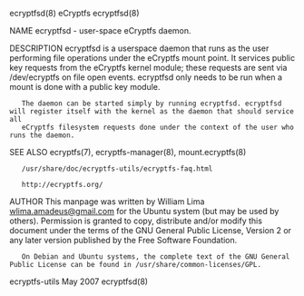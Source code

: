 ecryptfsd(8)                                                         eCryptfs                                                         ecryptfsd(8)

NAME
       ecryptfsd - user-space eCryptfs daemon.

DESCRIPTION
       ecryptfsd  is  a  userspace  daemon that runs as the user performing file operations under the eCryptfs mount point. It services public key
       requests from the eCryptfs kernel module; these requests are sent via /dev/ecryptfs on file open events. ecryptfsd only  needs  to  be  run
       when a mount is done with a public key module.

       The daemon can be started simply by running ecryptfsd. ecryptfsd will register itself with the kernel as the daemon that should service all
       eCryptfs filesystem requests done under the context of the user who runs the daemon.

SEE ALSO
       ecryptfs(7), ecryptfs-manager(8), mount.ecryptfs(8)

       /usr/share/doc/ecryptfs-utils/ecryptfs-faq.html

       http://ecryptfs.org/

AUTHOR
       This manpage was written by William Lima <wlima.amadeus@gmail.com> for the Ubuntu system (but  may  be  used  by  others).   Permission  is
       granted  to  copy, distribute and/or modify this document under the terms of the GNU General Public License, Version 2 or any later version
       published by the Free Software Foundation.

       On Debian and Ubuntu systems, the complete text of the GNU General Public License can be found in /usr/share/common-licenses/GPL.

ecryptfs-utils                                                       May 2007                                                         ecryptfsd(8)
